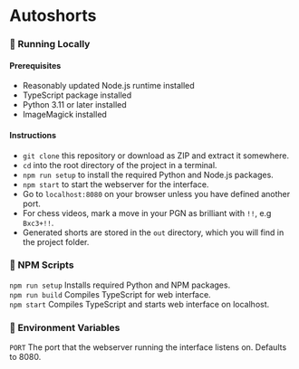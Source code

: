 # Autoshorts

### 🚀 Running Locally
#### Prerequisites
- Reasonably updated Node.js runtime installed
- TypeScript package installed
- Python 3.11 or later installed
- ImageMagick installed

#### Instructions
- `git clone` this repository or download as ZIP and extract it somewhere.
- `cd` into the root directory of the project in a terminal.
- `npm run setup` to install the required Python and Node.js packages.
- `npm start` to start the webserver for the interface.
- Go to `localhost:8080` on your browser unless you have defined another port.
- For chess videos, mark a move in your PGN as brilliant with `!!`, e.g `Bxc3+!!`.
- Generated shorts are stored in the `out` directory, which you will find in the project folder.

### 📜 NPM Scripts
`npm run setup` Installs required Python and NPM packages.
<br>
`npm run build` Compiles TypeScript for web interface.
<br>
`npm start` Compiles TypeScript and starts web interface on localhost.

### 🔑 Environment Variables
`PORT` The port that the webserver running the interface listens on. Defaults to 8080.
